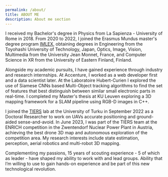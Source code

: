 ```yaml
---
permalink: /about/
title: ABOUT ME
description: About me section
---
```


I received my Bachelor's degree in Physics from La Sapienza - University of Rome in 2018. From 2020 to 2022, I joined the Erasmus Mundus master's degree program [IMLEX](https://imlex.org/), obtaining degrees in Engineering from the Toyohashi University of Technology, Japan, Optics, Image, Vision, Multimedia from the University Jean Monnet, France, and Computer Science in XR from the University of Eastern Finland, Finland.

Alongside my academic pursuits, I have gained experience through industry and research internships. At Accenture, I worked as a web developer first and a data scientist later. At the Laboratoire Hubert-Curien I explored the use of Siamese CNNs based Multi-Object tracking algorithms to find the set of features that best distinguish between similar small electronic parts in real-time. I completed my Master's thesis at KU Leuven exploring a 3D mapping framework for a SLAM pipeline using RGB-D images in C++.

I joined the [TIERS](http://tiers.utu.fi/) lab at the University of Turku in September 2022 as a Doctoral Researcher to work on UAVs accurate positioning and ground-aided sense-and-avoid. In June 2023, I was part of the TIERS team at the ENRICH competition in the Zwentendorf Nuclear Power Plant in Austria, achieving the best drone 3D map and autonomous exploration of the competition area. My research interests include state estimation, perception, aerial robotics and multi-robot 3D mapping.

Complementing my passions, 15 years of scouting experience - 5 of which as leader - have shaped my ability to work with and lead groups. Ability that I’m willing to use to gain hands-on experience and be part of this new technological revolution.
